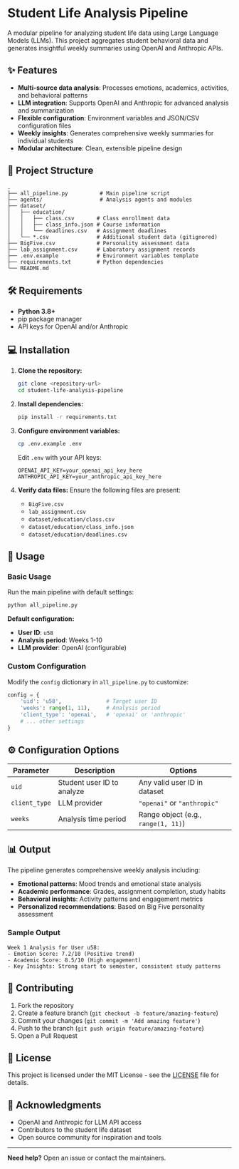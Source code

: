 # Student Life Analysis Pipeline

A modular pipeline for analyzing student life data using Large Language Models (LLMs). This project aggregates student behavioral data and generates insightful weekly summaries using OpenAI and Anthropic APIs.

## ✨ Features

- **Multi-source data analysis**: Processes emotions, academics, activities, and behavioral patterns
- **LLM integration**: Supports OpenAI and Anthropic for advanced analysis and summarization
- **Flexible configuration**: Environment variables and JSON/CSV configuration files
- **Weekly insights**: Generates comprehensive weekly summaries for individual students
- **Modular architecture**: Clean, extensible pipeline design

## 📁 Project Structure

```
.
├── all_pipeline.py          # Main pipeline script
├── agents/                  # Analysis agents and modules
├── dataset/
│   ├── education/
│   │   ├── class.csv       # Class enrollment data
│   │   ├── class_info.json # Course information
│   │   └── deadlines.csv   # Assignment deadlines
│   └── *.csv               # Additional student data (gitignored)
├── BigFive.csv             # Personality assessment data
├── lab_assignment.csv      # Laboratory assignment records
├── .env.example            # Environment variables template
├── requirements.txt        # Python dependencies
└── README.md
```

## 🛠️ Requirements

- **Python 3.8+**
- pip package manager
- API keys for OpenAI and/or Anthropic

## 💻 Installation

1. **Clone the repository:**
   ```bash
   git clone <repository-url>
   cd student-life-analysis-pipeline
   ```

2. **Install dependencies:**
   ```bash
   pip install -r requirements.txt
   ```

3. **Configure environment variables:**
   ```bash
   cp .env.example .env
   ```
   
   Edit `.env` with your API keys:
   ```env
   OPENAI_API_KEY=your_openai_api_key_here
   ANTHROPIC_API_KEY=your_anthropic_api_key_here
   ```

4. **Verify data files:**
   Ensure the following files are present:
   - `BigFive.csv`
   - `lab_assignment.csv`
   - `dataset/education/class.csv`
   - `dataset/education/class_info.json`
   - `dataset/education/deadlines.csv`

## 🚀 Usage

### Basic Usage

Run the main pipeline with default settings:

```bash
python all_pipeline.py
```

**Default configuration:**
- **User ID**: `u58`
- **Analysis period**: Weeks 1-10
- **LLM provider**: OpenAI (configurable)

### Custom Configuration

Modify the `config` dictionary in `all_pipeline.py` to customize:

```python
config = {
    'uid': 'u58',              # Target user ID
    'weeks': range(1, 11),     # Analysis period
    'client_type': 'openai',   # 'openai' or 'anthropic'
    # ... other settings
}
```

## ⚙️ Configuration Options

| Parameter | Description | Options |
|-----------|-------------|---------|
| `uid` | Student user ID to analyze | Any valid user ID in dataset |
| `client_type` | LLM provider | `"openai"` or `"anthropic"` |
| `weeks` | Analysis time period | Range object (e.g., `range(1, 11)`) |

## 📊 Output

The pipeline generates comprehensive weekly analysis including:

- **Emotional patterns**: Mood trends and emotional state analysis
- **Academic performance**: Grades, assignment completion, study habits
- **Behavioral insights**: Activity patterns and engagement metrics
- **Personalized recommendations**: Based on Big Five personality assessment

### Sample Output

```
Week 1 Analysis for User u58:
- Emotion Score: 7.2/10 (Positive trend)
- Academic Score: 8.5/10 (High engagement)
- Key Insights: Strong start to semester, consistent study patterns
```

## 🤝 Contributing

1. Fork the repository
2. Create a feature branch (`git checkout -b feature/amazing-feature`)
3. Commit your changes (`git commit -m 'Add amazing feature'`)
4. Push to the branch (`git push origin feature/amazing-feature`)
5. Open a Pull Request

## 📄 License

This project is licensed under the MIT License - see the [LICENSE](LICENSE) file for details.

## 🙏 Acknowledgments

- OpenAI and Anthropic for LLM API access
- Contributors to the student life dataset
- Open source community for inspiration and tools

---

**Need help?** Open an issue or contact the maintainers.
